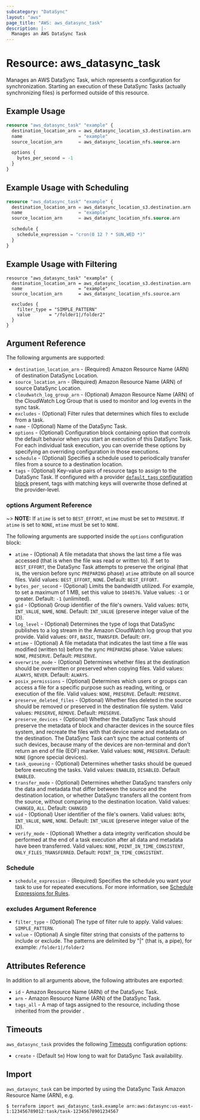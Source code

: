 ```yaml
---
subcategory: "DataSync"
layout: "aws"
page_title: "AWS: aws_datasync_task"
description: |-
  Manages an AWS DataSync Task
---
```


# Resource: aws_datasync_task

Manages an AWS DataSync Task, which represents a configuration for synchronization. Starting an execution of these DataSync Tasks (actually synchronizing files) is performed outside of this resource.

## Example Usage

```terraform
resource "aws_datasync_task" "example" {
  destination_location_arn = aws_datasync_location_s3.destination.arn
  name                     = "example"
  source_location_arn      = aws_datasync_location_nfs.source.arn

  options {
    bytes_per_second = -1
  }
}
```

## Example Usage with Scheduling

```terraform
resource "aws_datasync_task" "example" {
  destination_location_arn = aws_datasync_location_s3.destination.arn
  name                     = "example"
  source_location_arn      = aws_datasync_location_nfs.source.arn

  schedule {
    schedule_expression = "cron(0 12 ? * SUN,WED *)"
  }
}
```

## Example Usage with Filtering

```hcl
resource "aws_datasync_task" "example" {
  destination_location_arn = aws_datasync_location_s3.destination.arn
  name                     = "example"
  source_location_arn      = aws_datasync_location_nfs.source.arn

  excludes {
    filter_type = "SIMPLE_PATTERN"
    value       = "/folder1|/folder2"
  }
}
```

## Argument Reference

The following arguments are supported:

* `destination_location_arn` - (Required) Amazon Resource Name (ARN) of destination DataSync Location.
* `source_location_arn` - (Required) Amazon Resource Name (ARN) of source DataSync Location.
* `cloudwatch_log_group_arn` - (Optional) Amazon Resource Name (ARN) of the CloudWatch Log Group that is used to monitor and log events in the sync task.
* `excludes` - (Optional) Filter rules that determines which files to exclude from a task.
* `name` - (Optional) Name of the DataSync Task.
* `options` - (Optional) Configuration block containing option that controls the default behavior when you start an execution of this DataSync Task. For each individual task execution, you can override these options by specifying an overriding configuration in those executions.
* `schedule` - (Optional) Specifies a schedule used to periodically transfer files from a source to a destination location.
* `tags` - (Optional) Key-value pairs of resource tags to assign to the DataSync Task. If configured with a provider [`default_tags` configuration block](/docs/providers/aws/index.html#default_tags-configuration-block) present, tags with matching keys will overwrite those defined at the provider-level.

### options Argument Reference

~> **NOTE:** If `atime` is set to `BEST_EFFORT`, `mtime` must be set to `PRESERVE`. If `atime` is set to `NONE`, `mtime` must be set to `NONE`.

The following arguments are supported inside the `options` configuration block:

* `atime` - (Optional) A file metadata that shows the last time a file was accessed (that is when the file was read or written to). If set to `BEST_EFFORT`, the DataSync Task attempts to preserve the original (that is, the version before sync `PREPARING` phase) `atime` attribute on all source files. Valid values: `BEST_EFFORT`, `NONE`. Default: `BEST_EFFORT`.
* `bytes_per_second` - (Optional) Limits the bandwidth utilized. For example, to set a maximum of 1 MB, set this value to `1048576`. Value values: `-1` or greater. Default: `-1` (unlimited).
* `gid` - (Optional) Group identifier of the file's owners. Valid values: `BOTH`, `INT_VALUE`, `NAME`, `NONE`. Default: `INT_VALUE` (preserve integer value of the ID).
* `log_level` - (Optional) Determines the type of logs that DataSync publishes to a log stream in the Amazon CloudWatch log group that you provide. Valid values: `OFF`, `BASIC`, `TRANSFER`. Default: `OFF`.
* `mtime` - (Optional) A file metadata that indicates the last time a file was modified (written to) before the sync `PREPARING` phase. Value values: `NONE`, `PRESERVE`. Default: `PRESERVE`.
* `overwrite_mode` - (Optional) Determines whether files at the destination should be overwritten or preserved when copying files. Valid values: `ALWAYS`, `NEVER`. Default: `ALWAYS`.
* `posix_permissions` - (Optional) Determines which users or groups can access a file for a specific purpose such as reading, writing, or execution of the file. Valid values: `NONE`, `PRESERVE`. Default: `PRESERVE`.
* `preserve_deleted_files` - (Optional) Whether files deleted in the source should be removed or preserved in the destination file system. Valid values: `PRESERVE`, `REMOVE`. Default: `PRESERVE`.
* `preserve_devices` - (Optional) Whether the DataSync Task should preserve the metadata of block and character devices in the source files system, and recreate the files with that device name and metadata on the destination. The DataSync Task can’t sync the actual contents of such devices, because many of the devices are non-terminal and don’t return an end of file (EOF) marker. Valid values: `NONE`, `PRESERVE`. Default: `NONE` (ignore special devices).
* `task_queueing` - (Optional) Determines whether tasks should be queued before executing the tasks. Valid values: `ENABLED`, `DISABLED`. Default `ENABLED`.
* `transfer_mode` - (Optional) Determines whether DataSync transfers only the data and metadata that differ between the source and the destination location, or whether DataSync transfers all the content from the source, without comparing to the destination location. Valid values: `CHANGED`, `ALL`. Default: `CHANGED`
* `uid` - (Optional) User identifier of the file's owners. Valid values: `BOTH`, `INT_VALUE`, `NAME`, `NONE`. Default: `INT_VALUE` (preserve integer value of the ID).
* `verify_mode` - (Optional) Whether a data integrity verification should be performed at the end of a task execution after all data and metadata have been transferred. Valid values: `NONE`, `POINT_IN_TIME_CONSISTENT`, `ONLY_FILES_TRANSFERRED`. Default: `POINT_IN_TIME_CONSISTENT`.

### Schedule

* `schedule_expression` - (Required) Specifies the schedule you want your task to use for repeated executions. For more information, see [Schedule Expressions for Rules](https://docs.aws.amazon.com/AmazonCloudWatch/latest/events/ScheduledEvents.html).

### excludes Argument Reference

* `filter_type` - (Optional) The type of filter rule to apply. Valid values: `SIMPLE_PATTERN`.
* `value` - (Optional) A single filter string that consists of the patterns to include or exclude. The patterns are delimited by "|" (that is, a pipe), for example: `/folder1|/folder2`

## Attributes Reference

In addition to all arguments above, the following attributes are exported:

* `id` - Amazon Resource Name (ARN) of the DataSync Task.
* `arn` - Amazon Resource Name (ARN) of the DataSync Task.
* `tags_all` - A map of tags assigned to the resource, including those inherited from the provider .

## Timeouts

`aws_datasync_task` provides the following [Timeouts](https://www.terraform.io/docs/configuration/blocks/resources/syntax.html#operation-timeouts) configuration options:

* `create` - (Default `5m`) How long to wait for DataSync Task availability.

## Import

`aws_datasync_task` can be imported by using the DataSync Task Amazon Resource Name (ARN), e.g.

```
$ terraform import aws_datasync_task.example arn:aws:datasync:us-east-1:123456789012:task/task-12345678901234567
```
